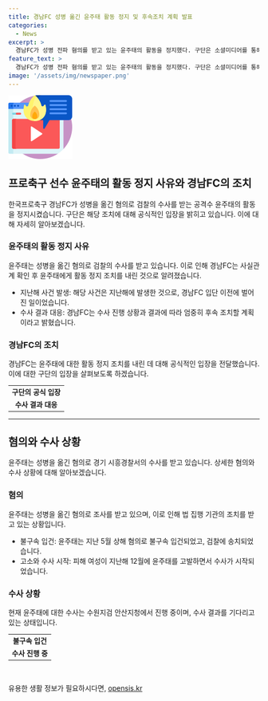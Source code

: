 ```yaml
---
title: 경남FC 성병 옮긴 윤주태 활동 정지 및 후속조치 계획 발표
categories:
  - News
excerpt: >
  경남FC가 성병 전파 혐의를 받고 있는 윤주태의 활동을 정지했다. 구단은 소셜미디어를 통해 사실 확인 후 활동 정지 조치를 내렸다고 밝혔다. 윤주태는 여성을 상해 혐의로 고소당한 상황인데, 경남은 수사 결과에 따라 엄중히 조치할 예정이라고 전했다. 지난해 발생한 사건으로, 경찰은 윤주태에게 상해 혐의를 적용하고 검찰 송치했다. 현재 안산지청이 수사 중이다.
feature_text: >
  경남FC가 성병 전파 혐의를 받고 있는 윤주태의 활동을 정지했다. 구단은 소셜미디어를 통해 사실 확인 후 활동 정지 조치를 내렸다고 밝혔다. 윤주태는 여성을 상해 혐의로 고소당한 상황인데, 경남은 수사 결과에 따라 엄중히 조치할 예정이라고 전했다. 지난해 발생한 사건으로, 경찰은 윤주태에게 상해 혐의를 적용하고 검찰 송치했다. 현재 안산지청이 수사 중이다.
image: '/assets/img/newspaper.png'
---
```


<p><img src="/assets/img/news.png" alt="rentncar 속보" /></p>

<h2 data-ke-size="size26">프로축구 선수 윤주태의 활동 정지 사유와 경남FC의 조치</h2>

<p data-ke-size="size16">한국프로축구 경남FC가 성병을 옮긴 혐의로 검찰의 수사를 받는 공격수 윤주태의 활동을 정지시켰습니다. 구단은 해당 조치에 대해 공식적인 입장을 밝히고 있습니다. 이에 대해 자세히 알아보겠습니다.</p>

<h3>윤주태의 활동 정지 사유</h3>

<p data-ke-size="size16">윤주태는 성병을 옮긴 혐의로 검찰의 수사를 받고 있습니다. 이로 인해 경남FC는 사실관계 확인 후 윤주태에게 활동 정지 조치를 내린 것으로 알려졌습니다.</p>

<ul>
    <li>지난해 사건 발생: 해당 사건은 지난해에 발생한 것으로, 경남FC 입단 이전에 벌어진 일이었습니다.</li>
    <li>수사 결과 대응: 경남FC는 수사 진행 상황과 결과에 따라 엄중히 후속 조치할 계획이라고 밝혔습니다.</li>
</ul>

<h3>경남FC의 조치</h3>

<p data-ke-size="size16">경남FC는 윤주태에 대한 활동 정지 조치를 내린 데 대해 공식적인 입장을 전달했습니다. 이에 대한 구단의 입장을 살펴보도록 하겠습니다.</p>

<table>
    <tr>
        <td style="text-align: center; height: 17px;"><b>구단의 공식 입장</b></td>
    </tr>
    <tr>
        <td style="text-align: center; height: 17px;"><b>수사 결과 대응</b></td>
    </tr>
</table>

<hr>

<h2 data-ke-size="size26">혐의와 수사 상황</h2>

<p data-ke-size="size16">윤주태는 성병을 옮긴 혐의로 경기 시흥경찰서의 수사를 받고 있습니다. 상세한 혐의와 수사 상황에 대해 알아보겠습니다.</p>

<h3>혐의</h3>

<p data-ke-size="size16">윤주태는 성병을 옮긴 혐의로 조사를 받고 있으며, 이로 인해 법 집행 기관의 조치를 받고 있는 상황입니다.</p>

<ul>
    <li>불구속 입건: 윤주태는 지난 5월 상해 혐의로 불구속 입건되었고, 검찰에 송치되었습니다.</li>
    <li>고소와 수사 시작: 피해 여성이 지난해 12월에 윤주태를 고발하면서 수사가 시작되었습니다.</li>
</ul>

<h3>수사 상황</h3>

<p data-ke-size="size16">현재 윤주태에 대한 수사는 수원지검 안산지청에서 진행 중이며, 수사 결과를 기다리고 있는 상태입니다.</p>

<table>
    <tr>
        <td style="text-align: center; height: 17px;"><b>불구속 입건</b></td>
    </tr>
    <tr>
        <td style="text-align: center; height: 17px;"><b>수사 진행 중</b></td>
    </tr>
</table>

<p data-ke-size="size16">&nbsp;</p>
유용한 생활 정보가 필요하시다면, <a href="https://opensis.kr" rel="dofollow">opensis.kr</a>


